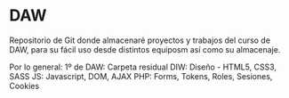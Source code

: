# DAW
Repositorio de Git donde almacenaré proyectos y trabajos del curso de DAW, para su fácil uso desde distintos equiposm así como su almacenaje.

Por lo general:
1º de DAW: Carpeta residual
DIW: Diseño - HTML5, CSS3, SASS
JS: Javascript, DOM, AJAX
PHP: Forms, Tokens, Roles, Sesiones, Cookies